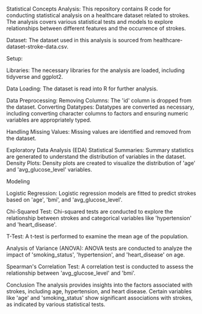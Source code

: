 
Statistical Concepts Analysis:
This repository contains R code for conducting statistical analysis on a healthcare dataset related to strokes. The analysis covers various statistical tests and models to explore relationships between different features and the occurrence of strokes.

Dataset:
The dataset used in this analysis is sourced from healthcare-dataset-stroke-data.csv.


Setup:

Libraries: The necessary libraries for the analysis are loaded, including tidyverse and ggplot2.

Data Loading: The dataset is read into R for further analysis.

Data Preprocessing:
Removing Columns: The 'id' column is dropped from the dataset.
Converting Datatypes: Datatypes are converted as necessary, including converting character columns to factors and ensuring numeric variables are appropriately typed.

Handling Missing Values: Missing values are identified and removed from the dataset.

Exploratory Data Analysis (EDA)
Statistical Summaries: Summary statistics are generated to understand the distribution of variables in the dataset.
Density Plots: Density plots are created to visualize the distribution of 'age' and 'avg_glucose_level' variables.

Modeling

Logistic Regression: Logistic regression models are fitted to predict strokes based on 'age', 'bmi', and 'avg_glucose_level'.

Chi-Squared Test: Chi-squared tests are conducted to explore the relationship between strokes and categorical variables like 'hypertension' and 'heart_disease'.

T-Test: A t-test is performed to examine the mean age of the population.

Analysis of Variance (ANOVA): ANOVA tests are conducted to analyze the impact of 'smoking_status', 'hypertension', and 'heart_disease' on age.

Spearman's Correlation Test: A correlation test is conducted to assess the relationship between 'avg_glucose_level' and 'bmi'.

Conclusion
The analysis provides insights into the factors associated with strokes, including age, hypertension, and heart disease.
Certain variables like 'age' and 'smoking_status' show significant associations with strokes, as indicated by various statistical tests.
